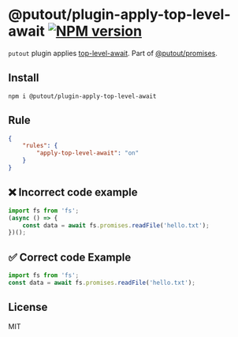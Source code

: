 # @putout/plugin-apply-top-level-await [![NPM version][NPMIMGURL]][NPMURL]

[NPMIMGURL]: https://img.shields.io/npm/v/@putout/plugin-apply-top-level-await.svg?style=flat&longCache=true
[NPMURL]: https://npmjs.org/package/@putout/plugin-apply-top-level-await"npm"

`putout` plugin applies [top-level-await](https://v8.dev/features/top-level-await). Part of [@putout/promises](https://github.com/coderaiser/putout/tree/master/packages/plugin-promises).

## Install

```
npm i @putout/plugin-apply-top-level-await
```

## Rule

```json
{
    "rules": {
        "apply-top-level-await": "on"
    }
}
```

## ❌ Incorrect code example

```js
import fs from 'fs';
(async () => {
    const data = await fs.promises.readFile('hello.txt');
})();
```

## ✅ Correct code Example

```js
import fs from 'fs';
const data = await fs.promises.readFile('hello.txt');
```

## License

MIT
